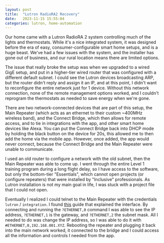 ```yaml
---
layout: post
title:  "Lutron RadioRA2 Recovery"
date:   2023-11-15 15:55:04
categories: lutron, home-automation
---
```

Our home came with a Lutron RadioRA 2 system controlling much of the lights and thermostats. While it's a nice
integrated system, it was designed before the era of easy, consumer-configurable smart home setups, and is a
huge beast. We've had a few issues with the system, and the installer has gone out of business, and our rural
location means there are limited options.

The issue that really broke the setup was when we upgraded to a wired GigE setup, and put in a higher-tier wired router
that was configured with a different default subnet. I could see the Lutron devices broadcasting ARP, but the router
didn't reply and assign it an IP, and at this point, I didn't want to reconfigure the entire network just for 1 device.
Without this network connection, none of the remote management options worked, and I couldn't reprogram the
thermostats as needed to save energy when we're gone.

There are two network-connected devices that are part of this setup, the Main Repeater (which acts as an ethernet to
their custom ~400MHz wireless band), and the Connect Bridge, which then allows for remote access, and to tie in
integrations with the app, and other smart home devices like Alexa. You can put the Connect Bridge back into DHCP mode
by holding the black button on the device for 20s, this allowed me to then add the home via the mobile app. However,
once added, the app would never connect, because the Connect Bridge and the Main Repeater were unable to communicate.

I used an old router to configure a network with the old subnet, then the Main Repeater was able to come up. I went
through the entire Level 1 training program during a long flight delay, so I have access to the software, but only
the bottom-tier "Essentials", which cannot open projects (or configure repeaters) that were installed by "Inclusive"
professionals. As Lutron installation is not my main goal in life, I was stuck with a project file that I could not
open.

Eventually I realized I could telnet to the Main Repeater with the credentials `lutron` / `integration`. I found
[this](https://assets.lutron.com/a/documents/040249.pdf) guide that explained the interface. By connecting and
running the `?ETHERNET,0` command I was able to see the IP address, `?ETHERNET,1` is the gateway, and `?ETHERNET,2`
the subnet mask. All I needed to do was change the IP address, so I was able to do it with `#ETHERNET,0,192.168.001.XYZ`. Rebooting the repeater and plugging it back into the main network worked, it connected to the bridge and I could
access all the information and controls I needed from the app.

